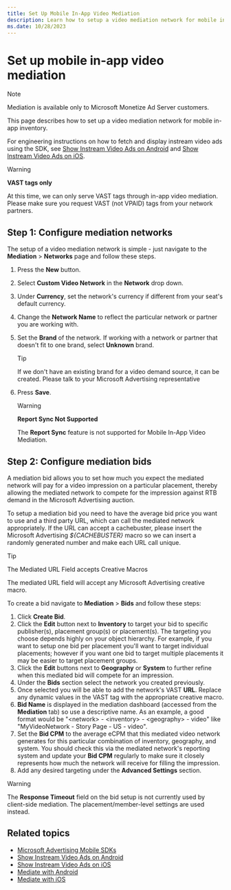 ```yaml
---
title: Set Up Mobile In-App Video Mediation
description: Learn how to setup a video mediation network for mobile in-app inventory.
ms.date: 10/28/2023
---
```



# Set up mobile in-app video mediation

> [!NOTE]
> Mediation is available only to Microsoft Monetize Ad Server customers.

This page describes how to set up a video mediation network for mobile
in-app inventory.

For engineering instructions on how to fetch and display instream video
ads using the SDK, see [Show Instream Video Ads on Android](../mobile-sdk/show-instream-video-ads-on-android.md) and [Show Instream Video Ads on iOS](../mobile-sdk/show-instream-video-ads-on-ios.md).

> [!WARNING]
> **VAST tags only**
>
> At this time, we can only serve VAST tags through in-app video mediation. Please make sure you request VAST (not VPAID) tags from your network partners.

## Step 1: Configure mediation networks

The setup of a video mediation network is simple - just navigate to the
**Mediation**
\> **Networks** page and follow
these steps.

1. Press the **New** button.

1. Select **Custom Video Network** in the
    **Network** drop down.

1. Under **Currency**, set the
    network's currency if different from your seat's default currency.

1. Change the **Network Name** to reflect
    the particular network or partner you are working with.

1. Set the **Brand** of the network. If
    working with a network or partner that doesn't fit to one brand,
    select **Unknown** brand.
    
    > [!TIP]
    > If we don't have an existing brand for a video demand source, it can be created. Please talk to your Microsoft Advertising representative

1. Press **Save**.

   > [!WARNING]
   > **Report Sync Not Supported** 
   > 
   > The **Report Sync** feature is not supported for Mobile In-App Video Mediation.

## Step 2: Configure mediation bids

A mediation bid allows you to set how much you expect the mediated
network will pay for a video impression on a particular placement,
thereby allowing the mediated network to compete for the impression
against RTB demand in the Microsoft Advertising auction.

To setup a mediation bid you need to have the average bid price you want
to use and a third party URL, which can call the mediated network
appropriately. If the URL can accept a cachebuster, please insert the
Microsoft Advertising *${CACHEBUSTER}* macro so we can insert a randomly generated
number and make each URL call unique.

> [!TIP]
> The Mediated URL Field accepts Creative Macros
>
> The mediated URL field will accept any Microsoft Advertising creative macro.

To create a bid navigate to
**Mediation**
\> **Bids** and follow these steps:

1. Click **Create Bid**.
1. Click the **Edit** button next to
    **Inventory** to target your bid
    to specific publisher(s), placement group(s) or placement(s). The
    targeting you choose depends highly on your object hierarchy. For
    example, if you want to setup one bid per placement you'll want to
    target individual placements; however if you want one bid to target
    multiple placements it may be easier to target placement groups.
1. Click the **Edit** buttons next to
    **Geography** or
    **System** to further refine when
    this mediated bid will compete for an impression.
1. Under the **Bids** section select
    the network you created previously. 
1. Once selected you will be able to add the network's VAST
    **URL**. Replace any dynamic values in
    the VAST tag with the appropriate creative macro.
1. **Bid Name** is displayed in the
    mediation dashboard (accessed from the
    **Mediation** tab) so use a
    descriptive name. As an example, a good format would be
    "\<network\> - \<inventory\> - \<geography\> - video" like
    "MyVideoNetwork - Story Page - US - video".
1. Set the **Bid CPM** to the average
    eCPM that this mediated video network generates for this particular
    combination of inventory, geography, and system. You should check
    this via the mediated network's reporting system and update your
    **Bid CPM** regularly to make sure it
    closely represents how much the network will receive for filling the
    impression.
1. Add any desired targeting under the
    **Advanced Settings** section.

> [!WARNING]
> The **Response Timeout** field on the bid setup is not currently used by client-side mediation. The placement/member-level settings are used instead.

## Related topics

- [Microsoft Advertising Mobile SDKs](../mobile-sdk/xandr-mobile-sdks.md)
- [Show Instream Video Ads on Android](../mobile-sdk/show-instream-video-ads-on-android.md)
- [Show Instream Video Ads on iOS](../mobile-sdk/show-instream-video-ads-on-ios.md)
- [Mediate with Android](../mobile-sdk/mediate-with-android-sdk-instructions.md)
- [Mediate with iOS](../mobile-sdk/mediate-with-ios.md)